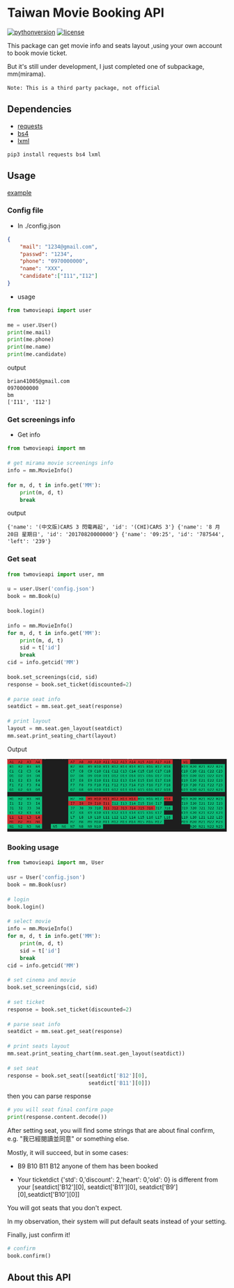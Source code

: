 # Taiwan Movie Booking API

[![pythonversion](https://img.shields.io/badge/python-3.4+-blue.svg)]()
[![license](https://img.shields.io/badge/license-BSD--3-blue.svg)]()

This package can get movie info and seats layout ,using your own account to book movie ticket.

But it's still under development, I just completed one of subpackage, mm(mirama).

`Note: This is a third party package, not official`


## Dependencies

* [requests](http://docs.python-requests.org/en/master/)
* [bs4](https://www.crummy.com/software/BeautifulSoup/bs4/doc/)
* [lxml](http://lxml.de/)
```
pip3 install requests bs4 lxml
```
## Usage

[example](example/example.ipynb)

### Config file
* In ./config.json

```json
{
    "mail": "1234@gmail.com",
    "passwd": "1234",
    "phone": "0970000000",
    "name": "XXX",
    "candidate":["I11","I12"]
}
```
* usage
```python
from twmovieapi import user

me = user.User()
print(me.mail)
print(me.phone)
print(me.name)
print(me.candidate)
```
output

```
brian41005@gmail.com
0970000000
bm
['I11', 'I12']
```
### Get screenings info
* Get info
```python
from twmovieapi import mm

# get mirama movie screenings info
info = mm.MovieInfo()

for m, d, t in info.get('MM'):
    print(m, d, t)
    break
```
output

```
{'name': '(中文版)CARS 3 閃電再起', 'id': '(CHI)CARS 3'} {'name': '8 月 20日 星期日', 'id': '20170820000000'} {'name': '09:25', 'id': '787544', 'left': '239'}
```

### Get seat
```python
from twmovieapi import user, mm

u = user.User('config.json')
book = mm.Book(u)

book.login()

info = mm.MovieInfo()
for m, d, t in info.get('MM'):
    print(m, d, t)
    sid = t['id']
    break
cid = info.getcid('MM')

book.set_screenings(cid, sid)
response = book.set_ticket(discounted=2)

# parse seat info
seatdict = mm.seat.get_seat(response)

# print layout
layout = mm.seat.gen_layout(seatdict)
mm.seat.print_seating_chart(layout)

```
Output

![seatLayout](img/seatLayout.PNG)

### Booking usage
```python
from twmovieapi import mm, User

usr = User('config.json')
book = mm.Book(usr)

# login
book.login()

# select movie
info = mm.MovieInfo()
for m, d, t in info.get('MM'):
    print(m, d, t)
    sid = t['id']
    break
cid = info.getcid('MM')

# set cinema and movie
book.set_screenings(cid, sid)

# set ticket
response = book.set_ticket(discounted=2)

# parse seat info
seatdict = mm.seat.get_seat(response)

# print seats layout
mm.seat.print_seating_chart(mm.seat.gen_layout(seatdict))

# set seat
response = book.set_seat([seatdict['B12'][0],
                          seatdict['B11'][0]])
```
then you can parse response
```python
# you will seat final confirm page
print(response.content.decode())
```

After setting seat, you will find some strings that are about final confirm, 
e.g. "我已經閱讀並同意" or something else.

Mostly, it will succeed, but in some cases:

* B9 B10 B11 B12 anyone of them has been booked

* Your ticketdict {'std': 0,'discount': 2,'heart': 0,'old': 0} is different from your [seatdict['B12'][0], seatdict['B11'][0], seatdict['B9'][0],seatdict['B10'][0]]

You will got seats that you don't expect.

In my observation, their system will put default seats instead of your setting.

Finally, just confirm it!
```python
# confirm
book.confirm()
```
## About this API
